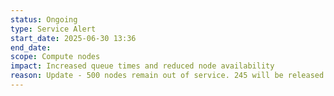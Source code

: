 ```yaml
---
status: Ongoing
type: Service Alert
start_date: 2025-06-30 13:36
end_date:
scope: Compute nodes
impact: Increased queue times and reduced node availability
reason: Update - 500 nodes remain out of service. 245 will be released at 2000 BST and 255 ndoes will be released at 2100 BST. A number of compute nodes will be removed from service to ensure cooling is adequate as higher temperatures are forecast in the Edinburgh area. The short queue is available. We apologise for the inconvenience caused by longer queue times.
---
```

